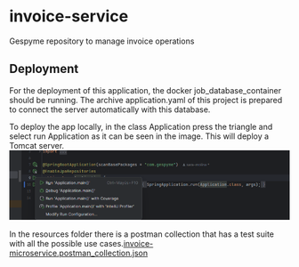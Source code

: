 # invoice-service

Gespyme repository to manage invoice operations

## Deployment

For the deployment of this application, the docker job_database_container should be running. The archive
application.yaml of this project is prepared to connect the server automatically with this database.

To deploy the app locally, in the class Application press the triangle and select run Application as it can be seen in
the image. This will deploy a Tomcat server.
![img.png](img.png)

In the resources folder there is a postman collection that has a test suite with all the possible use
cases.[invoice-microservice.postman_collection.json](src%2Fmain%2Fresources%2Finvoice-microservice.postman_collection.json)